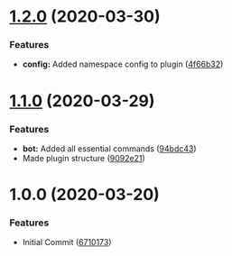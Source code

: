 # [1.2.0](https://github.com/bendavies99/babblebot-audiodj-java/compare/v1.1.0...v1.2.0) (2020-03-30)


### Features

* **config:** Added namespace config to plugin ([4f66b32](https://github.com/bendavies99/babblebot-audiodj-java/commit/4f66b3293e8edac801a9ba5d4f98569f1ae67493))

# [1.1.0](https://github.com/bendavies99/babblebot-audiodj-java/compare/v1.0.0...v1.1.0) (2020-03-29)


### Features

* **bot:** Added all essential commands ([94bdc43](https://github.com/bendavies99/babblebot-audiodj-java/commit/94bdc4379fcf89d74e99143a3a1ac8b1524c39d6))
* Made plugin structure ([9092e21](https://github.com/bendavies99/babblebot-audiodj-java/commit/9092e21cc36e9e54f5a703d2dfd7c5d7c4e051c5))

# 1.0.0 (2020-03-20)


### Features

* Initial Commit ([6710173](https://github.com/bendavies99/babblebot-audiodj-java/commit/6710173f041e058dcd8abddeecfd571d54af6ba7))
